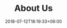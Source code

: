 ---
title: "About Us"
date: 2018-07-12T18:19:33+06:00
heading : "Carrying on the legacy of Jack and Grace Motzing"
description : "In March of 1971, Jack and Grace Motzing purchased the Iris Theatre from W.L. Dunn with a mission to focus on ministry. More than 5,000 people became Christians over the 43 years that the Motzings owned the theatre. In November of 2013, Jack and Grace sold the Iris Theatre to Cochranton Community Church. In November 2016, the Motzing Center was revealed, housing the Iris Theatre and Kovfino the Coffe Lounge. The Motzing Center was built as a community ministry, and is run as a not for profit organization."
---